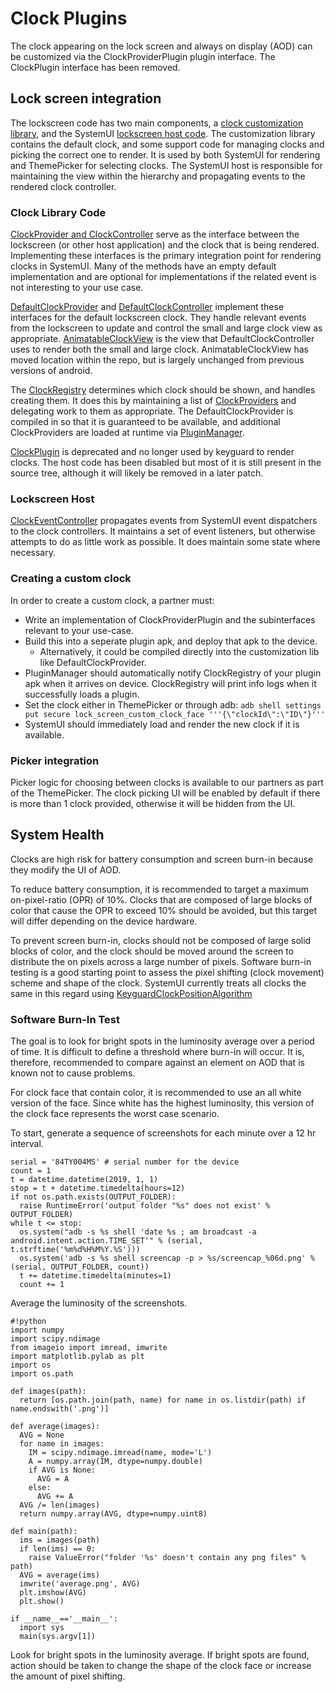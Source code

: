# Clock Plugins

The clock appearing on the lock screen and always on display (AOD) can be customized via the
ClockProviderPlugin plugin interface. The ClockPlugin interface has been removed.

## Lock screen integration
The lockscreen code has two main components, a [clock customization library](../customization), and
the SystemUI [lockscreen host code](../src/com/android/keyguard). The customization library contains
the default clock, and some support code for managing clocks and picking the correct one to render.
It is used by both SystemUI for rendering and ThemePicker for selecting clocks. The SystemUI host is
responsible for maintaining the view within the hierarchy and propagating events to the rendered
clock controller.

### Clock Library Code
[ClockProvider and ClockController](../plugin/src/com/android/systemui/plugins/clocks/ClockProviderPlugin.kt)
serve as the interface between the lockscreen (or other host application) and the clock that is
being rendered. Implementing these interfaces is the primary integration point for rendering clocks
in SystemUI. Many of the methods have an empty default implementation and are optional for
implementations if the related event is not interesting to your use case.

[DefaultClockProvider](../customization/src/com/android/systemui/shared/clocks/DefaultClockProvider.kt) and
[DefaultClockController](../customization/src/com/android/systemui/shared/clocks/DefaultClockController.kt)
implement these interfaces for the default lockscreen clock. They handle relevant events from the
lockscreen to update and control the small and large clock view as appropriate.
[AnimatableClockView](../customization/src/com/android/systemui/shared/clocks/AnimatableClockView.kt)
is the view that DefaultClockController uses to render both the small and large clock.
AnimatableClockView has moved location within the repo, but is largely unchanged from previous
versions of android.

The [ClockRegistry](../customization/src/com/android/systemui/shared/clocks/ClockRegistry.kt)
determines which clock should be shown, and handles creating them. It does this by maintaining a
list of [ClockProviders](../plugin/src/com/android/systemui/plugins/clocks/ClockProviderPlugin.kt) and
delegating work to them as appropriate. The DefaultClockProvider is compiled in so that it is
guaranteed to be available, and additional ClockProviders are loaded at runtime via
[PluginManager](../plugin_core/src/com/android/systemui/plugins/PluginManager.java).

[ClockPlugin](../plugin/src/com/android/systemui/plugins/clocks/ClockPlugin.java) is deprecated and no
longer used by keyguard to render clocks. The host code has been disabled but most of it is still
present in the source tree, although it will likely be removed in a later patch.

### Lockscreen Host
[ClockEventController](../src/com/android/keyguard/ClockEventController.kt) propagates events from
SystemUI event dispatchers to the clock controllers. It maintains a set of event listeners, but
otherwise attempts to do as little work as possible. It does maintain some state where necessary.

### Creating a custom clock
In order to create a custom clock, a partner must:
 - Write an implementation of ClockProviderPlugin and the subinterfaces relevant to your use-case.
 - Build this into a seperate plugin apk, and deploy that apk to the device.
    - Alternatively, it could be compiled directly into the customization lib like DefaultClockProvider.
 - PluginManager should automatically notify ClockRegistry of your plugin apk when it arrives on
      device. ClockRegistry will print info logs when it successfully loads a plugin.
 - Set the clock either in ThemePicker or through adb:
      `adb shell settings put secure lock_screen_custom_clock_face '''{\"clockId\":\"ID\"}'''`
 - SystemUI should immediately load and render the new clock if it is available.

### Picker integration
Picker logic for choosing between clocks is available to our partners as part of the ThemePicker.
The clock picking UI will be enabled by default if there is more than 1 clock provided, otherwise
it will be hidden from the UI.

## System Health

Clocks are high risk for battery consumption and screen burn-in because they modify the UI of AOD.

To reduce battery consumption, it is recommended to target a maximum on-pixel-ratio (OPR) of 10%.
Clocks that are composed of large blocks of color that cause the OPR to exceed 10% should be
avoided, but this target will differ depending on the device hardware.

To prevent screen burn-in, clocks should not be composed of large solid blocks of color, and the
clock should be moved around the screen to distribute the on pixels across a large number of pixels.
Software burn-in testing is a good starting point to assess the pixel shifting (clock movement)
scheme and shape of the clock. SystemUI currently treats all clocks the same in this regard using
[KeyguardClockPositionAlgorithm](../src/com/android/systemui/statusbar/phone/KeyguardClockPositionAlgorithm.java)

### Software Burn-In Test

The goal is to look for bright spots in the luminosity average over a period of time. It is
difficult to define a threshold where burn-in will occur. It is, therefore, recommended to compare
against an element on AOD that is known not to cause problems.

For clock face that contain color, it is recommended to use an all white version of the face. Since
white has the highest luminosity, this version of the clock face represents the worst case scenario.

To start, generate a sequence of screenshots for each minute over a 12 hr interval.

```
serial = '84TY004MS' # serial number for the device
count = 1
t = datetime.datetime(2019, 1, 1)
stop = t + datetime.timedelta(hours=12)
if not os.path.exists(OUTPUT_FOLDER):
  raise RuntimeError('output folder "%s" does not exist' % OUTPUT_FOLDER)
while t <= stop:
  os.system("adb -s %s shell 'date %s ; am broadcast -a android.intent.action.TIME_SET'" % (serial, t.strftime('%m%d%H%M%Y.%S')))
  os.system('adb -s %s shell screencap -p > %s/screencap_%06d.png' % (serial, OUTPUT_FOLDER, count))
  t += datetime.timedelta(minutes=1)
  count += 1
```

Average the luminosity of the screenshots.

```
#!python
import numpy
import scipy.ndimage
from imageio import imread, imwrite
import matplotlib.pylab as plt
import os
import os.path

def images(path):
  return [os.path.join(path, name) for name in os.listdir(path) if name.endswith('.png')]

def average(images):
  AVG = None
  for name in images:
    IM = scipy.ndimage.imread(name, mode='L')
    A = numpy.array(IM, dtype=numpy.double)
    if AVG is None:
      AVG = A
    else:
      AVG += A
  AVG /= len(images)
  return numpy.array(AVG, dtype=numpy.uint8)

def main(path):
  ims = images(path)
  if len(ims) == 0:
    raise ValueError("folder '%s' doesn't contain any png files" % path)
  AVG = average(ims)
  imwrite('average.png', AVG)
  plt.imshow(AVG)
  plt.show()

if __name__=='__main__':
  import sys
  main(sys.argv[1])
```

Look for bright spots in the luminosity average. If bright spots are found, action should be taken
to change the shape of the clock face or increase the amount of pixel shifting.
